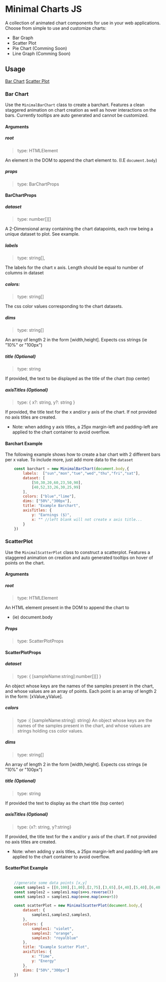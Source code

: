 # Minimal Charts JS 
A collection of animated chart components for use in your web applications. Choose from simple to use and customize charts: 
- Bar Graph
- Scatter Plot
- Pie Chart (Comming Soon)
- Line Graph (Comming Soon)


## Usage 
[Bar Chart](#barchart-example)
[Scatter Plot](#scatterplot-example)


### Bar Chart 
Use the `MinimalBarChart` class to create a barchart. Features a clean staggered animation on chart creation as well as hover interactions on the bars. Currently tooltips are auto generated and cannot be customized.  

#### Arguments
#####  root 
> type: HTMLElement 

An element in the DOM to append the chart element to. (I.E `document.body`)

##### props 
> type: BarChartProps 




#### BarChartProps 

##### dataset
> type: number[][]

A 2-Dimensional array containing the chart datapoints, each row being a unique dataset to plot. See example. 


#####  labels
> type: string[],

The labels for the chart x axis. Length should be equal to number of columns in dataset

##### colors: 
> type: string[]

The css color values corresponding to the chart datasets. 

##### dims
> type: string[]

An array of length 2 in the form [width,height]. Expects css strings (ie "10%" or "100px")



##### title (Optional)
> type: string 


If provided, the text to be displayed as the title of the chart (top center)

##### axisTitles (Optional)
> type: { x?: string, y?: string }

If provided, the title text for the x and/or y axis of the chart. If not provided no axis titles are created. 
* Note: when adding y axis titles, a 25px margin-left and padding-left are applied to the chart container to avoid overflow. 

#### Barchart Example
The following example shows how to create a bar chart with 2 different bars per x value. To include more, just add more data to the `dataset`

```javascript
    const barchart = new MinimalBarChart(document.body,{
        labels:  ["sun","mon","tue","wed","thu","fri","sat"],
        dataset: [ 
            [50,30,20,60,23,50,90],
            [40,52,33,26,30,25,99]
        ],
        colors: ["blue","lime"],
        dims: ["50%","300px"],
        title: "Example Barchart",
        axisTitles: { 
            y: "Earnings ($)",  
            x: "" //left blank will not create x axis title...
        }
    })
```
  

### ScatterPlot
Use the `MinimalScatterPlot` class to construct a scatterplot. Features a staggered animation on creation and auto generated tooltips on hover of points on the chart. 

#### Arguments

##### root
> type: HTMLElement 

An HTML element present in the DOM to append the chart to 
* (ie) document.body


##### Props
> type: ScatterPlotProps


#### ScatterPlotProps

##### dataset 
> type: { [sampleName:string]:number[][] }

An object whose keys are the names of the samples present in the chart, and whose values are an array of points. Each point is an array of length 2 in the form: [xValue,yValue]. 


##### colors
> type :{ [sampleName:string]: string}
An object whose keys are the names of the samples present in the chart, and whose values are strings holding css color values. 


##### dims
> type: string[]

An array of length 2 in the form [width,height]. Expects css strings (ie "10%" or "100px")

##### title (Optional)
> type: string

If provided the text to display as the chart title (top center)


##### axisTitles (Optional)
> type: {x?: string, y?:string}

If provided, the title text for the x and/or y axis of the chart. If not provided no axis titles are created. 
* Note: when adding y axis titles, a 25px margin-left and padding-left are applied to the chart container to avoid overflow. 

#### ScatterPlot Example
```javascript

    //generate some data points [x,y]
    const samples1 = [[0,100],[1,80],[2,75],[3,65],[4,40],[5,40],[6,40]]
    const samples2 = samples1.map(s=>s.reverse())
    const samples3 = samples1.map(e=>e.map(x=>x+5))

    const scatterPlot = new MinimalScatterPlot(document.body,{
        dataset: {
            samples1,samples2,samples3,
        },
        colors: {
            samples1: "violet",
            samples2: "orange",
            samples3: "royalblue"
        },
        title: "Example Scatter Plot",
        axisTitles: {
            x: "Time",
            y: "Energy"
        },
        dims: ["50%","300px"]
    })

```


